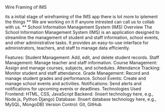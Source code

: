 Wire Framing of IMS 

its a initial stage of wireframing of the IMS app 
there is lot more to iplement the things 
**
We are working on it If anyone intrested can call us to collab with us.
**
School Information Management System (IMS)
Overview
The School Information Management System (IMS) is an application designed to streamline the management of student and staff information, school events, and other administrative tasks. It provides an easy-to-use interface for administrators, teachers, and staff to manage data efficiently.


Features:
Student Management: Add, edit, and delete student records.
Staff Management: Manage teacher and staff information.
Course Management: Assign and manage courses, subjects, and schedules.
Attendance Tracking: Monitor student and staff attendance.
Grade Management: Record and manage student grades and performance.
School Events: Create and manage school events and activities.
Notifications: Send alerts and notifications for upcoming events or deadlines.
Technologies Used
Frontend: HTML, CSS, JavaScript
Backend: (Insert technology here, e.g., Node.js, Python Django)
Database: (Insert database technology here, e.g., MySQL, MongoDB)
Version Control: Git, GitHub

